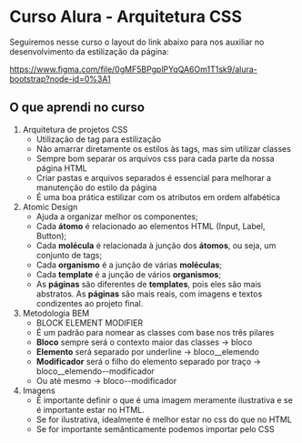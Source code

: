 # Curso Alura - Arquitetura CSS

Seguiremos nesse curso o layout do link abaixo para nos auxiliar no desenvolvimento da estilização da página:

https://www.figma.com/file/0gMF5BPgplPYqQA6Om1T1sk9/alura-bootstrap?node-id=0%3A1

## O que aprendi no curso

1. Arquitetura de projetos CSS
      * Utilização de tag para estilização
      * Não amarrar diretamente os estilos às tags, mas sim utilizar classes
      * Sempre bom separar os arquivos css para cada parte da nossa página HTML
      * Criar pastas e arquivos separados é essencial para melhorar a manutenção do estilo da página
      * É uma boa prática estilizar com os atributos em ordem alfabética
2. Atomic Design
      * Ajuda a organizar melhor os componentes;
      * Cada **átomo** é relacionado ao elementos HTML (Input, Label, Button);
      * Cada **molécula** é relacionada à junção dos **átomos**, ou seja, um conjunto de tags;
      * Cada **organismo** é a junção de várias **moléculas**;
      * Cada **template** é a junção de vários **organismos**;
      * As **páginas** são diferentes de **templates**, pois eles são mais abstratos. As **páginas** são mais reais, com imagens e textos condizentes ao projeto final.
3. Metodologia BEM
      * BLOCK ELEMENT MODIFIER
      * É um padrão para nomear as classes com base nos três pilares
      * **Bloco** sempre será o contexto maior das classes -> bloco
      * **Elemento** será separado por underline -> bloco__elemendo
      * **Modificador** será o filho do elemento separado por traço -> bloco__elemendo--modificador
      * Ou até mesmo -> bloco--modificador
4. Imagens
      * É importante definir o que é uma imagem meramente ilustrativa e se é importante estar no HTML.
      * Se for ilustrativa, idealmente é melhor estar no css do que no HTML
      * Se for importante semânticamente podemos importar pelo CSS